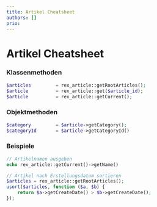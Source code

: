 ```yaml
---
title: Artikel Cheatsheet
authors: []
prio:
---
```


# Artikel Cheatsheet

### Klassenmethoden

```php
$articles         = rex_article::getRootArticles();
$article          = rex_article::get($article_id);
$article          = rex_article::getCurrent();
```
### Objektmethoden

```php
$category         = $article->getCategory();
$categoryId       = $article->getCategoryId()
```

### Beispiele

```php
// Artikelnamen ausgeben
echo rex_article::getCurrent()->getName()

// Artikel nach Erstellungsdatum sortieren
$articles = rex_article::getRootArticles();
usort($articles, function ($a, $b) {
    return $a->getCreateDate() > $b->getCreateDate();
});
```
